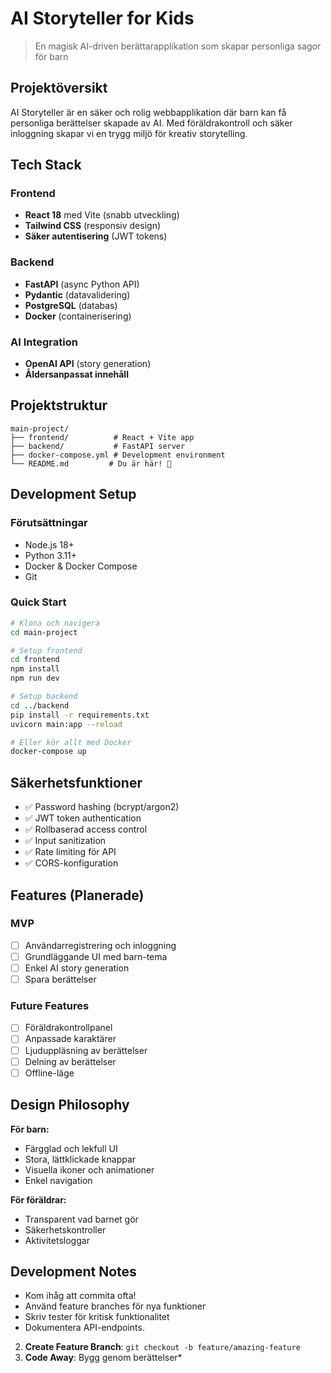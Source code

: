#  AI Storyteller for Kids

> En magisk AI-driven berättarapplikation som skapar personliga sagor för barn

##  Projektöversikt

AI Storyteller är en säker och rolig webbapplikation där barn kan få personliga berättelser skapade av AI. Med föräldrakontroll och säker inloggning skapar vi en trygg miljö för kreativ storytelling.

##  Tech Stack

### Frontend
-  **React 18** med Vite (snabb utveckling)
-  **Tailwind CSS** (responsiv design)
-  **Säker autentisering** (JWT tokens)

### Backend
-  **FastAPI** (async Python API)
-  **Pydantic** (datavalidering)
-  **PostgreSQL** (databas)
-  **Docker** (containerisering)

### AI Integration
-  **OpenAI API** (story generation)
-  **Åldersanpassat innehåll**

##  Projektstruktur

```
main-project/
├── frontend/          # React + Vite app
├── backend/           # FastAPI server
├── docker-compose.yml # Development environment
└── README.md         # Du är här! 🎉
```

##  Development Setup

### Förutsättningar
- Node.js 18+
- Python 3.11+
- Docker & Docker Compose
- Git

### Quick Start
```bash
# Klona och navigera
cd main-project

# Setup frontend
cd frontend
npm install
npm run dev

# Setup backend
cd ../backend
pip install -r requirements.txt
uvicorn main:app --reload

# Eller kör allt med Docker
docker-compose up
```

##  Säkerhetsfunktioner

- ✅ Password hashing (bcrypt/argon2)
- ✅ JWT token authentication
- ✅ Rollbaserad access control
- ✅ Input sanitization
- ✅ Rate limiting för API
- ✅ CORS-konfiguration

##  Features (Planerade)

### MVP
- [ ] Användarregistrering och inloggning
- [ ] Grundläggande UI med barn-tema
- [ ] Enkel AI story generation
- [ ] Spara berättelser

### Future Features
- [ ] Föräldrakontrollpanel
- [ ] Anpassade karaktärer
- [ ] Ljuduppläsning av berättelser
- [ ] Delning av berättelser
- [ ] Offline-läge

##  Design Philosophy

**För barn:**
- Färgglad och lekfull UI
- Stora, lättklickade knappar
- Visuella ikoner och animationer
- Enkel navigation

**För föräldrar:**
- Transparent vad barnet gör
- Säkerhetskontroller
- Aktivitetsloggar

##  Development Notes

- Kom ihåg att commita ofta! 
- Använd feature branches för nya funktioner
- Skriv tester för kritisk funktionalitet
- Dokumentera API-endpoints.
2. **Create Feature Branch**: `git checkout -b feature/amazing-feature`
3. **Code Away**: Bygg  genom berättelser* 
